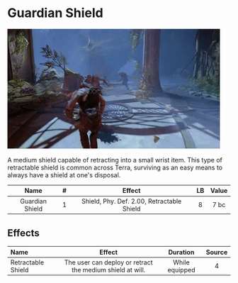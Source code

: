 # Guardian Shield

![Copyright](GuardianShield.webp)



A medium shield capable of retracting into a small wrist item. This type of retractable shield is common across Terra, surviving as an easy means to always have a shield at one's disposal.



|      Name      | # |                   Effect                   | LB | Value |
| :-------------: | :-: | :----------------------------------------: | :-: | :---: |
| Guardian Shield | 1 | Shield, Phy. Def. 2.00, Retractable Shield | 8 | 7 bc |

## Effects

| Name               |                          Effect                          |    Duration    | Source |
| :----------------- | :-------------------------------------------------------: | :------------: | :-----------: |
| Retractable Shield | The user can deploy or retract the medium shield at will. | While equipped |       4       |
